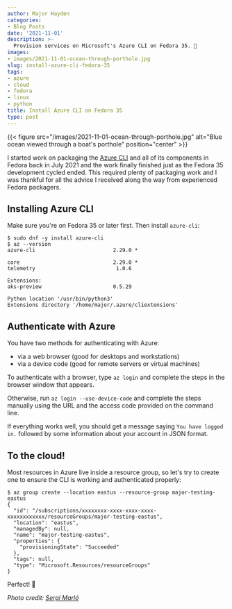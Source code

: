 ```yaml
---
author: Major Hayden
categories:
- Blog Posts
date: '2021-11-01'
description: >-
  Provision services on Microsoft's Azure CLI on Fedora 35. 💙
images:
- images/2021-11-01-ocean-through-porthole.jpg
slug: install-azure-cli-fedora-35
tags:
- azure
- cloud
- fedora
- linux
- python
title: Install Azure CLI on Fedora 35
type: post
---
```


{{< figure src="/images/2021-11-01-ocean-through-porthole.jpg" alt="Blue ocean viewed through a boat's porthole" position="center" >}}

I started work on packaging the [Azure CLI] and all of its components in Fedora
back in July 2021 and the work finally finished just as the Fedora 35
development cycled ended. This required plenty of packaging work and I was
thankful for all the advice I received along the way from experienced Fedora
packagers.

[Azure CLI]: https://github.com/Azure/azure-cli

## Installing Azure CLI

Make sure you're on Fedora 35 or later first. Then install `azure-cli`:

```console
$ sudo dnf -y install azure-cli
$ az --version
azure-cli                         2.29.0 *

core                              2.29.0 *
telemetry                          1.0.6

Extensions:
aks-preview                       0.5.29

Python location '/usr/bin/python3'
Extensions directory '/home/major/.azure/cliextensions'
```

## Authenticate with Azure

You have two methods for authenticating with Azure:

* via a web browser (good for desktops and workstations)
* via a device code (good for remote servers or virtual machines)

To authenticate with a browser, type `az login` and complete the steps in the
browser window that appears.

Otherwise, run `az login --use-device-code` and complete the steps manually
using the URL and the access code provided on the command line.

If everything works well, you should get a message saying `You have logged in.`
followed by some information about your account in JSON format.

## To the cloud!

Most resources in Azure live inside a resource group, so let's try to create one
to ensure the CLI is working and authenticated properly:

```
$ az group create --location eastus --resource-group major-testing-eastus
{
  "id": "/subscriptions/xxxxxxxx-xxxx-xxxx-xxxx-xxxxxxxxxxxx/resourceGroups/major-testing-eastus",
  "location": "eastus",
  "managedBy": null,
  "name": "major-testing-eastus",
  "properties": {
    "provisioningState": "Succeeded"
  },
  "tags": null,
  "type": "Microsoft.Resources/resourceGroups"
}
```

Perfect! 🎉

*Photo credit: [Sergi Marló](https://unsplash.com/photos/-mMoKrWFBjw)*
